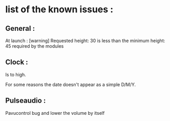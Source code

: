 # list of the known issues :

## General :
At launch : [warning] Requested height: 30 is less than the minimum height: 45 required by the modules

## Clock :
Is to high.

For some reasons the date doesn't appear as a simple D/M/Y.

## Pulseaudio :
Pavucontrol bug and lower the volume by itself

